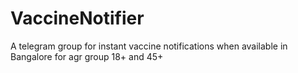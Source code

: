 # VaccineNotifier
A telegram group for instant vaccine notifications when available in Bangalore for agr group 18+ and 45+
